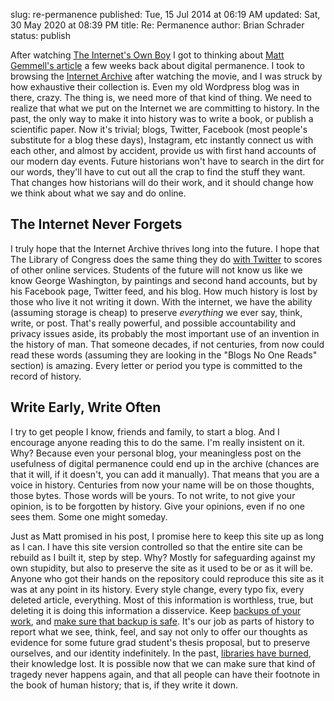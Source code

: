 slug: re-permanence
published: Tue, 15 Jul 2014 at 06:19 AM
updated: Sat, 30 May 2020 at 08:39 PM
title: Re: Permanence 
author: Brian Schrader
status: publish

After watching [The Internet's Own Boy][1] I got to thinking about [Matt Gemmell's article][2] a few weeks back about digital permanence. I took to browsing the [Internet Archive][3] after watching the movie, and I was struck by how exhaustive their collection is. Even my old Wordpress blog was in there, crazy. The thing is, we need more of that kind of thing. We need to realize that what we put on the Internet we are committing to history. In the past, the only way to make it into history was to write a book, or publish a scientific paper. Now it's trivial; blogs, Twitter, Facebook (most people's substitute for a blog these days), Instagram, etc instantly connect us with each other, and almost by accident, provide us with first hand accounts of our modern day events. Future historians won't have to search in the dirt for our words, they'll have to cut out all the crap to find the stuff they want. That changes how historians will do their work, and it should change how we think about what we say and do online.

[1]: http://brianschrader.com/archive/the-internet's-own-boy/
[2]: http://mattgemmell.com/permanence/
[3]: https://archive.org/index.php

## The Internet Never Forgets

I truly hope that the Internet Archive thrives long into the future. I hope that The Library of Congress does the same thing they do [with Twitter][4] to scores of other online services. Students of the future will not know us like we know George Washington, by paintings and second hand accounts, but by his Facebook page, Twitter feed, and his blog. How much history is lost by those who live it not writing it down. With the internet, we have the ability (assuming storage is cheap) to preserve _everything_ we ever say, think, write, or post. That's really powerful, and possible accountability and privacy issues aside, its probably the most important use of an invention in the history of man. That someone decades, if not centuries, from now could read these words (assuming they are looking in the "Blogs No One Reads" section) is amazing. Every letter or period you type is committed to the record of history.

[4]: http://www.loc.gov/today/pr/2013/files/twitter_report_2013jan.pdf

## Write Early, Write Often

I try to get people I know, friends and family, to start a blog. And I encourage anyone reading this to do the same. I'm really insistent on it. Why? Because even your personal blog, your meaningless post on the usefulness of digital permanence could end up in the archive (chances are that it will, if it doesn't, you can add it manually). That means that you are a voice in history. Centuries from now your name will be on those thoughts, those bytes. Those words will be yours. To not write, to not give your opinion, is to be forgotten by history. Give your opinions, even if no one sees them. Some one might someday.

Just as Matt promised in his post, I promise here to keep this site up as long as I can. I have this site version controlled so that the entire site can be rebuild as I built it, step by step. Why? Mostly for safeguarding against my own stupidity, but also to preserve the site as it used to be or as it will be. Anyone who got their hands on the repository could reproduce this site as it was at any point in its history. Every style change, every typo fix, every deleted article, everything. Most of this information is worthless, true, but deleting it is doing this information a disservice. Keep [backups of your work][5], and [make sure that backup is safe][6]. It's our job as parts of history to report what we see, think, feel, and say not only to offer our thoughts as evidence for some future grad student's thesis proposal, but to preserve ourselves, and our identity indefinitely. In the past, [libraries have burned][7], their knowledge lost. It is possible now that we can make sure that kind of tragedy never happens again, and that all people can have their footnote in the book of human history; that is, if they write it down.

[5]: https://www.apple.com/support/timemachine/
[6]: http://www.backblaze.com
[7]: http://en.wikipedia.org/wiki/Library_of_Alexandria
